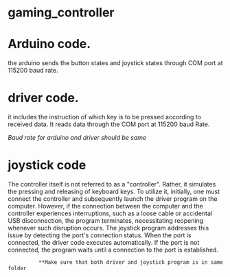 # gaming_controller




# Arduino code.
the arduino sends the button states and joystick states through COM port at 115200 baud rate.

# driver code.
it includes the instruction of which key is to be pressed according to received data. It reads data through the COM port at 115200 baud Rate.

*Baud rate for arduino and driver should be same*

# joystick code
The controller itself is not referred to as a "controller". Rather, it simulates the pressing and releasing of keyboard keys. To utilize it, initially, one must connect the controller and subsequently launch the driver program on the computer. However, if the connection between the computer and the controller experiences interruptions, such as a loose cable or accidental USB disconnection, the program terminates, necessitating reopening whenever such disruption occurs. The joystick program addresses this issue by detecting the port's connection status. When the port is connected, the driver code executes automatically. If the port is not connected, the program waits until a connection to the port is established.


              **Make sure that both driver and joystick program is in same folder
